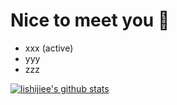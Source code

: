 # Nice to meet you 👋

- xxx (active)
- yyy
- zzz

[![lishijiee's github stats](https://github-readme-stats.vercel.app/api?username=lishijiee&theme=tokyonight)](https://github.com/lishijiee/github-readme-stats)    


<!---

[![Top Langs](https://github-readme-stats.vercel.app/api/top-langs/?username=lishijiee&layout=compact)](https://github.com/lishijiee/github-readme-stats)  


## 【repo 仓库】  
[个人学习成长记录笔记](https://github.com/lishijiee/eee)


![访问次数](https://visitor-badge.glitch.me/badge?page_id=lishijiee.readme)  

![Github COntribution](https://ghchart.rshah.org/409ba5/lishijiee)

> Hi, I’m @lishijie**e**, a Java developer 💖 
- 💞️ I’m looking to collaborate on ...    
- 📫 How to reach me ...   
- 👀 I’m interested in ...
- 🌱 I’m currently learning ...

theme:
  synthwave 白标红字
  cobalt 红标绿字
  onedark 黄标红字
  gruvbox 黄标绿字
  tokyonight 蓝标青字
  merko 黄标青字
  radical 红标绿字
  dark 白标灰字

TODO  

lishijiee/lishijiee is a ✨ special ✨ repository because its `README.md` (this file) appears on your GitHub profile.
You can click the Preview link to take a look at your changes.
--->
